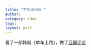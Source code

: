 ```yaml
---
title: "牛年周记三 "
author:
category: idea
tags: 
layout: post
---
```

看了一部韩剧《单车上路》，做了<a href="http://www.douban.com/review/1671002/ ">豆瓣评论</a>

